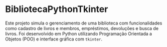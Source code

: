 # BibliotecaPythonTkinter
Este projeto simula o gerenciamento de uma biblioteca com funcionalidades como cadastro de livros e membros, empréstimos, devoluções e busca de livros. Foi desenvolvido em Python utilizando Programação Orientada a Objetos (POO) e interface gráfica com `tkinter`.

